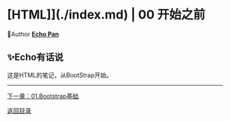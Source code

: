 # [HTML]](./index.md) | 00 开始之前

🌸Author [**Echo Pan**](https://github.com/echopan)

## ✨Echo有话说

这是HTML的笔记，从BootStrap开始。

***
[下一章：01.Bootstrap基础](./01.Bootstrap基础.md)  

[返回目录](./index.md)